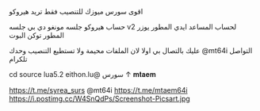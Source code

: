 اقوى سورس ميوزك للتنصيب فقط تريد هيروكو

حساب هيروكو
جلسه مونغو دي بي
جلسه v2 لحساب المساعد
ايدي المطور
يوزر المطور
توكن البوت

عليك بالتصال بي اولا لان الملفات محيمة ولا تستطيع التنصيب وحدك 
@mt64i
التواصل تلكرام


cd source
lua5.2 eithon.lu@
سورس ↑ 𝐦𝐭𝐚𝐞𝐦

https://t.me/syrea_surs
@mt64i
https://t.me/mtaem64i
https://i.postimg.cc/W4SnQdPs/Screenshot-Picsart.jpg
